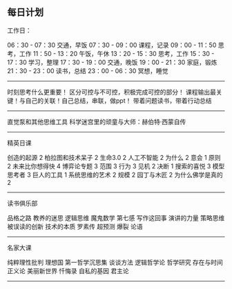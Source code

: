 ## 每日计划

工作日：

06：30 - 07：30 交通，早饭
07：30 - 09：00 课程，记录
09：00 - 11：50 思考，工作
11：50 - 13：20 午饭，午休
13：20 - 15：30 思考，工作
15：30 - 17：30 学习，整理
17：30 - 19：00 交通，晚饭
19：00 - 21：30 家庭，锻炼
21：30 - 23：00 读书，总结
23：00 - 06：30 冥想，睡觉

---

时刻思考什么更重要！
区分可控与不可控，积极完成可控的部分！
课程输出最关键！与自己的关联！自己总结，串联，做ppt！
带着问题读书，带着行动总结


---

直觉泵和其他思维工具
科学迷宫里的顽童与大师：赫伯特·西蒙自传

---

精英日课

创造的起源 2
柏拉图和技术呆子 2
生命3.0 2
人工不智能 2
为什么 2
意会 1
原则 2
未来比你想得快 4
博弈论专题 3
范围 3
行为 3
见机 2
决断 1
搜索的喜悦 3
模型思考者 3
巨人的工具 1
系统思维的艺术 2
规模 2
园丁与木匠 2
为什么佛学是真的 2

---

读书俱乐部

品格之路
教养的迷思
逻辑思维
魔鬼数学
第七感
写作这回事
演讲的力量
策略思维
被误读的创新
技术的本质
罗素传
超预测
爆裂
论语

---

名家大课

纯粹理性批判
理想国
第一哲学沉思集
谈谈方法
逻辑哲学论
哲学研究
存在与时间
正义论
美丽新世界
忏悔录
自私的基因
君主论

---




